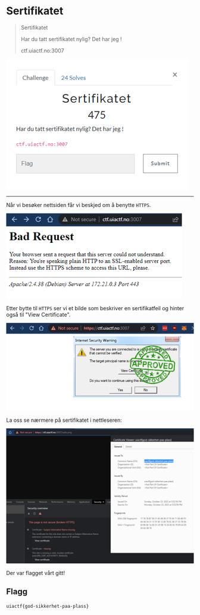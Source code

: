 # Sertifikatet

> Sertifikatet
>
> Har du tatt sertifikatet nylig? Det har jeg !
>
> ctf.uiactf.no:3007

![](00.png)

---

Når vi besøker nettsiden får vi beskjed om å benytte `HTTPS`.

![](01.png)

Etter bytte til `HTTPS` ser vi et bilde som beskriver en sertifikatfeil og hinter også til "View Certificate".

![](02.png)

La oss se nærmere på sertifikatet i nettleseren:

![](03.png)

Der var flagget vårt gitt!


## Flagg
`uiactf{god-sikkerhet-paa-plass}`
